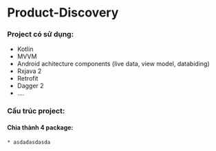 # Product-Discovery
### Project có sử dụng:
* Kotlin
* MVVM
* Android achitecture components (live data, view model, databiding)
* Rxjava 2
* Retrofit
* Dagger 2
* ....
### Cấu trúc project:
#### Chia thành 4 package:
    * asdadasdasda
